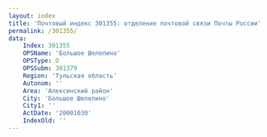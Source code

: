 ```yaml
---
layout: index
title: 'Почтовый индекс 301355: отделение почтовой связи Почты России'
permalink: /301355/
data:
    Index: 301355
    OPSName: 'Большое Шелепино'
    OPSType: О
    OPSSubm: 301379
    Region: 'Тульская область'
    Autonom: ''
    Area: 'Алексинский район'
    City: 'Большое Шелепино'
    City1: ''
    ActDate: '20001030'
    IndexOld: ''
---
```

